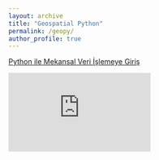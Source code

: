 ```yaml
---
layout: archive
title: "Geospatial Python"
permalink: /geopy/
author_profile: true
---
```


[Python ile Mekansal Veri İşlemeye Giriş](https://github.com/kalkan/mekansal-python)

<iframe width="280" height="155" src="https://www.youtube.com/embed/videoseries?list=PLuczIHpbxfzfajILaWSjW7X5Cs-gg63JR" frameborder="0" allow="accelerometer; autoplay; encrypted-media; gyroscope; picture-in-picture" allowfullscreen></iframe>
